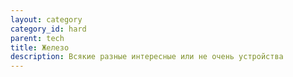 ```yaml
---
layout: category
category_id: hard
parent: tech
title: Железо
description: Всякие разные интересные или не очень устройства
---
```

